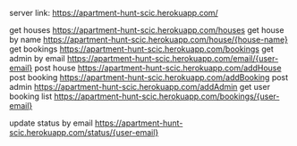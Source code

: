 server link:  https://apartment-hunt-scic.herokuapp.com/

get houses https://apartment-hunt-scic.herokuapp.com/houses
get house by name https://apartment-hunt-scic.herokuapp.com/house/{house-name}
get bookings https://apartment-hunt-scic.herokuapp.com/bookings
get admin by email https://apartment-hunt-scic.herokuapp.com/email/{user-email}
post house https://apartment-hunt-scic.herokuapp.com/addHouse
post booking https://apartment-hunt-scic.herokuapp.com/addBooking
post admin https://apartment-hunt-scic.herokuapp.com/addAdmin
get user booking list https://apartment-hunt-scic.herokuapp.com/bookings/{user-email}

update status by email https://apartment-hunt-scic.herokuapp.com/status/{user-email}
 
